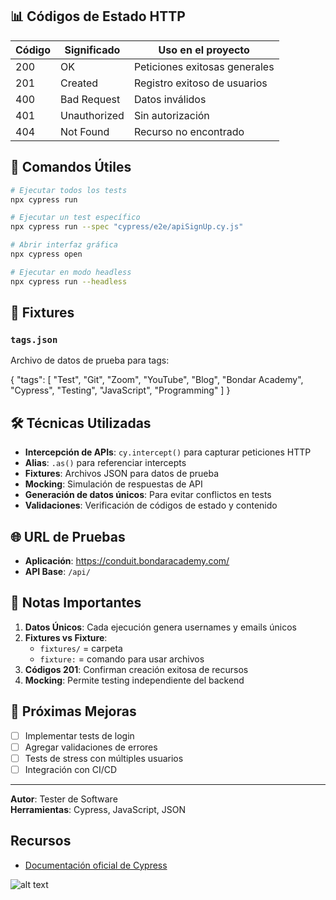 ## 📊 Códigos de Estado HTTP

| Código | Significado | Uso en el proyecto |
|--------|-------------|-------------------|
| 200 | OK | Peticiones exitosas generales |
| 201 | Created | Registro exitoso de usuarios |
| 400 | Bad Request | Datos inválidos |
| 401 | Unauthorized | Sin autorización |
| 404 | Not Found | Recurso no encontrado |

## 🔧 Comandos Útiles

```bash
# Ejecutar todos los tests
npx cypress run

# Ejecutar un test específico
npx cypress run --spec "cypress/e2e/apiSignUp.cy.js"

# Abrir interfaz gráfica
npx cypress open

# Ejecutar en modo headless
npx cypress run --headless
```

## 📄 Fixtures

### `tags.json`
Archivo de datos de prueba para tags:

{
    "tags": [
        "Test",
        "Git",
        "Zoom",
        "YouTube",
        "Blog",
        "Bondar Academy",
        "Cypress",
        "Testing",
        "JavaScript",
        "Programming"
    ]
}


## 🛠️ Técnicas Utilizadas

- **Intercepción de APIs**: `cy.intercept()` para capturar peticiones HTTP
- **Alias**: `.as()` para referenciar intercepts
- **Fixtures**: Archivos JSON para datos de prueba
- **Mocking**: Simulación de respuestas de API
- **Generación de datos únicos**: Para evitar conflictos en tests
- **Validaciones**: Verificación de códigos de estado y contenido

## 🌐 URL de Pruebas
- **Aplicación**: https://conduit.bondaracademy.com/
- **API Base**: `/api/`

## 📝 Notas Importantes

1. **Datos Únicos**: Cada ejecución genera usernames y emails únicos
2. **Fixtures vs Fixture**: 
   - `fixtures/` = carpeta
   - `fixture:` = comando para usar archivos
3. **Códigos 201**: Confirman creación exitosa de recursos
4. **Mocking**: Permite testing independiente del backend

## 🚀 Próximas Mejoras
- [ ] Implementar tests de login
- [ ] Agregar validaciones de errores
- [ ] Tests de stress con múltiples usuarios
- [ ] Integración con CI/CD

---
**Autor**: Tester de Software  
**Herramientas**: Cypress, JavaScript, JSON


## Recursos
- [Documentación oficial de Cypress](https://docs.cypress.io/) 

![alt text](image.png)
